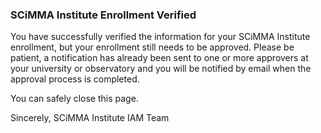 ### SCiMMA Institute Enrollment Verified

You have successfully verified the information for your SCiMMA Institute enrollment, but your enrollment still needs to be approved. Please be patient, a notification has already been sent to one or more approvers at your university or observatory and you will be notified by email when the approval process is completed.

You can safely close this page.

Sincerely,
SCiMMA Institute IAM Team

